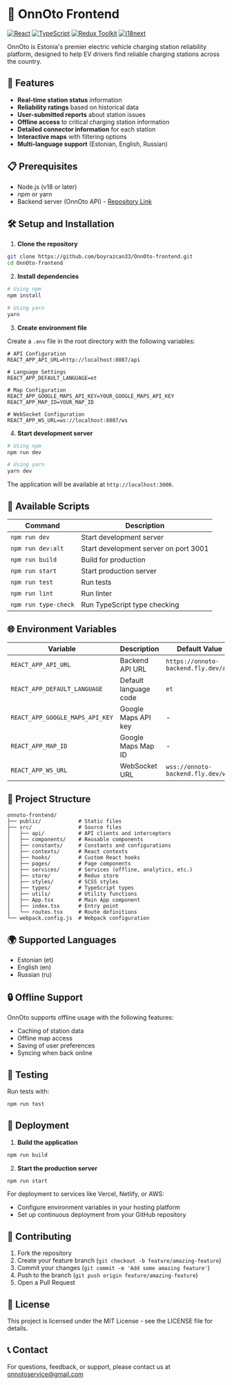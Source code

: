 # 🔋 OnnOto Frontend

[![React](https://img.shields.io/badge/React-18.3.1-61dafb.svg)](https://reactjs.org/)
[![TypeScript](https://img.shields.io/badge/TypeScript-5.3.2-3178c6.svg)](https://www.typescriptlang.org/)
[![Redux Toolkit](https://img.shields.io/badge/Redux_Toolkit-2.7.0-764abc.svg)](https://redux-toolkit.js.org/)
[![i18next](https://img.shields.io/badge/i18next-23.7.6-26a69a.svg)](https://www.i18next.com/)

OnnOto is Estonia's premier electric vehicle charging station reliability platform, designed to help EV drivers find reliable charging stations across the country.


## 🚀 Features

- **Real-time station status** information
- **Reliability ratings** based on historical data
- **User-submitted reports** about station issues
- **Offline access** to critical charging station information
- **Detailed connector information** for each station
- **Interactive maps** with filtering options
- **Multi-language support** (Estonian, English, Russian)

## 📋 Prerequisites

- Node.js (v18 or later)
- npm or yarn
- Backend server (OnnOto API) - [Repository Link](https://github.com/boyrazcan33/onnoto-backend)

## 🛠️ Setup and Installation

1. **Clone the repository**

```bash
git clone https://github.com/boyrazcan33/OnnOto-frontend.git
cd OnnOto-frontend
```

2. **Install dependencies**

```bash
# Using npm
npm install

# Using yarn
yarn
```

3. **Create environment file**

Create a `.env` file in the root directory with the following variables:

```env
# API Configuration
REACT_APP_API_URL=http://localhost:8087/api

# Language Settings
REACT_APP_DEFAULT_LANGUAGE=et

# Map Configuration
REACT_APP_GOOGLE_MAPS_API_KEY=YOUR_GOOGLE_MAPS_API_KEY
REACT_APP_MAP_ID=YOUR_MAP_ID

# WebSocket Configuration
REACT_APP_WS_URL=ws://localhost:8087/ws
```

4. **Start development server**

```bash
# Using npm
npm run dev

# Using yarn
yarn dev
```

The application will be available at `http://localhost:3000`.

## 🔄 Available Scripts

| Command | Description |
|---------|-------------|
| `npm run dev` | Start development server |
| `npm run dev:alt` | Start development server on port 3001 |
| `npm run build` | Build for production |
| `npm run start` | Start production server |
| `npm run test` | Run tests |
| `npm run lint` | Run linter |
| `npm run type-check` | Run TypeScript type checking |

## 🌐 Environment Variables

| Variable | Description | Default Value |
|----------|-------------|---------------|
| `REACT_APP_API_URL` | Backend API URL | `https://onnoto-backend.fly.dev/api` |
| `REACT_APP_DEFAULT_LANGUAGE` | Default language code | `et` |
| `REACT_APP_GOOGLE_MAPS_API_KEY` | Google Maps API key | - |
| `REACT_APP_MAP_ID` | Google Maps Map ID | - |
| `REACT_APP_WS_URL` | WebSocket URL | `wss://onnoto-backend.fly.dev/ws` |

## 📁 Project Structure

```
onnoto-frontend/
├── public/            # Static files
├── src/               # Source files
│   ├── api/           # API clients and interceptors
│   ├── components/    # Reusable components
│   ├── constants/     # Constants and configurations
│   ├── contexts/      # React contexts
│   ├── hooks/         # Custom React hooks
│   ├── pages/         # Page components
│   ├── services/      # Services (offline, analytics, etc.)
│   ├── store/         # Redux store
│   ├── styles/        # SCSS styles
│   ├── types/         # TypeScript types
│   ├── utils/         # Utility functions
│   ├── App.tsx        # Main App component
│   ├── index.tsx      # Entry point
│   └── routes.tsx     # Route definitions
└── webpack.config.js  # Webpack configuration
```

## 🌍 Supported Languages

- Estonian (et)
- English (en)
- Russian (ru)

## 🔒 Offline Support

OnnOto supports offline usage with the following features:
- Caching of station data
- Offline map access
- Saving of user preferences
- Syncing when back online

## 🧪 Testing

Run tests with:

```bash
npm run test
```

## 🚢 Deployment

1. **Build the application**

```bash
npm run build
```

2. **Start the production server**

```bash
npm run start
```

For deployment to services like Vercel, Netlify, or AWS:

- Configure environment variables in your hosting platform
- Set up continuous deployment from your GitHub repository

## 🤝 Contributing

1. Fork the repository
2. Create your feature branch (`git checkout -b feature/amazing-feature`)
3. Commit your changes (`git commit -m 'Add some amazing feature'`)
4. Push to the branch (`git push origin feature/amazing-feature`)
5. Open a Pull Request

## 📄 License

This project is licensed under the MIT License - see the LICENSE file for details.

## 📞 Contact

For questions, feedback, or support, please contact us at onnotoservice@gmail.com
